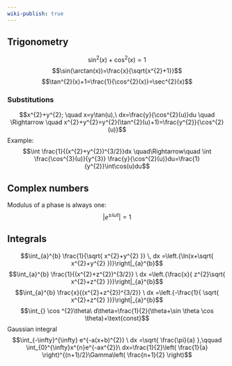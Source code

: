 ```yaml
---
wiki-publish: true
---
```

## Trigonometry
$$\sin^{2}(x)+\cos^{2}(x)=1$$
$$\sin(\arctan(x))=\frac{x}{\sqrt{x^{2}+1}}$$
$$\tan^{2}(x)+1=\frac{1}{\cos^{2}(x)}=\sec^{2}(x)$$
### Substitutions
$$x^{2}+y^{2}; \quad x=y\tan(u),\ dx=\frac{y}{\cos^{2}(u)}du \quad \Rightarrow \quad x^{2}+y^{2}=y^{2}(\tan^{2}(u)+1)=\frac{y^{2}}{\cos^{2}(u)}$$
Example:
$$\int \frac{1}{(x^{2}+y^{2})^{3/2}}dx \quad\Rightarrow\quad \int \frac{\cos^{3}(u)}{y^{3}} \frac{y}{\cos^{2}(u)}du=\frac{1}{y^{2}}\int\cos(u)du$$
## Complex numbers
Modulus of a phase is always one:
$$\lvert e^{\pm i\omega t} \rvert =1$$
## Integrals
$$\int_{a}^{b} \frac{1}{\sqrt{ x^{2}+y^{2} }} \, dx =\left.{\ln(x+\sqrt{ x^{2}+y^{2} })}\right|_{a}^{b}$$
$$\int_{a}^{b} \frac{1}{(x^{2}+z^{2})^{3/2}} \ dx =\left.{\frac{x}{ z^{2}\sqrt{ x^{2}+z^{2} }}}\right|_{a}^{b}$$
$$\int_{a}^{b} \frac{x}{(x^{2}+z^{2})^{3/2}} \ dx =\left.{-\frac{1}{ \sqrt{ x^{2}+z^{2} }}}\right|_{a}^{b}$$
$$\int_{} \cos ^{2}\theta\ d\theta=\frac{1}{2}(\theta+\sin \theta \cos \theta)+\text{const}$$
Gaussian integral
$$\int_{-\infty}^{\infty} e^{-a(x+b)^{2}} \ dx =\sqrt{ \frac{\pi}{a} },\qquad \int_{0}^{\infty}x^{n}e^{-ax^{2}}\ dx=\frac{1}{2}\left( \frac{1}{a} \right)^{(n+1)/2}\Gamma\left( \frac{n+1}{2} \right)$$
